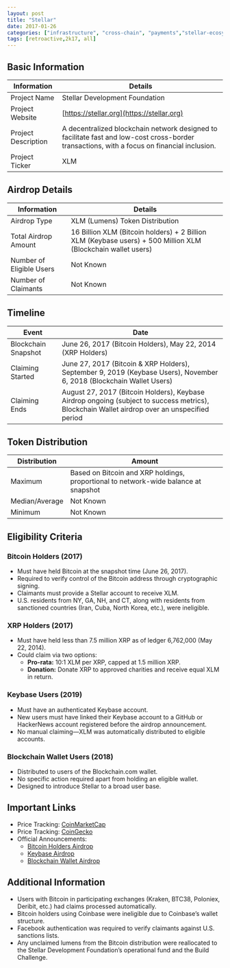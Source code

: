 ```yaml
---
layout: post
title: "Stellar"
date: 2017-01-26
categories: ["infrastructure", "cross-chain", "payments","stellar-ecosystem"]
tags: [retroactive,2k17, all]
---
```


## Basic Information

| Information         | Details                                                                                                                                     |
| ------------------- | ------------------------------------------------------------------------------------------------------------------------------------------- |
| Project Name        | Stellar Development Foundation                                                                                                              |
| Project Website     | [https://stellar.org](https://stellar.org)                                                                                                  |
| Project Description | A decentralized blockchain network designed to facilitate fast and low-cost cross-border transactions, with a focus on financial inclusion. |
| Project Ticker      | XLM                                                                                                                                         |

## Airdrop Details

| Information              | Details                                                                                                      |
| ------------------------ | ------------------------------------------------------------------------------------------------------------ |
| Airdrop Type             | XLM (Lumens) Token Distribution                                                                              |
| Total Airdrop Amount     | 16 Billion XLM (Bitcoin holders) + 2 Billion XLM (Keybase users) + 500 Million XLM (Blockchain wallet users) |
| Number of Eligible Users | Not Known                                                                                                    |
| Number of Claimants      | Not Known                                                                                                    |

## Timeline

| Event               | Date                                                                                                                                          |
| ------------------- | --------------------------------------------------------------------------------------------------------------------------------------------- |
| Blockchain Snapshot | June 26, 2017 (Bitcoin Holders), May 22, 2014 (XRP Holders)                                                                                   |
| Claiming Started    | June 27, 2017 (Bitcoin & XRP Holders), September 9, 2019 (Keybase Users), November 6, 2018 (Blockchain Wallet Users)                          |
| Claiming Ends       | August 27, 2017 (Bitcoin Holders), Keybase Airdrop ongoing (subject to success metrics), Blockchain Wallet airdrop over an unspecified period |

## Token Distribution

| Distribution   | Amount                                                                              |
| -------------- | ----------------------------------------------------------------------------------- |
| Maximum        | Based on Bitcoin and XRP holdings, proportional to network-wide balance at snapshot |
| Median/Average | Not Known                                                                           |
| Minimum        | Not Known                                                                           |

## Eligibility Criteria

### Bitcoin Holders (2017)

- Must have held Bitcoin at the snapshot time (June 26, 2017).
- Required to verify control of the Bitcoin address through cryptographic signing.
- Claimants must provide a Stellar account to receive XLM.
- U.S. residents from NY, GA, NH, and CT, along with residents from sanctioned countries (Iran, Cuba, North Korea, etc.), were ineligible.

### XRP Holders (2017)

- Must have held less than 7.5 million XRP as of ledger 6,762,000 (May 22, 2014).
- Could claim via two options:
  - **Pro-rata:** 10:1 XLM per XRP, capped at 1.5 million XRP.
  - **Donation:** Donate XRP to approved charities and receive equal XLM in return.

### Keybase Users (2019)

- Must have an authenticated Keybase account.
- New users must have linked their Keybase account to a GitHub or HackerNews account registered before the airdrop announcement.
- No manual claiming—XLM was automatically distributed to eligible accounts.

### Blockchain Wallet Users (2018)

- Distributed to users of the Blockchain.com wallet.
- No specific action required apart from holding an eligible wallet.
- Designed to introduce Stellar to a broad user base.

## Important Links

- Price Tracking: [CoinMarketCap](https://coinmarketcap.com/currencies/stellar/)
- Price Tracking: [CoinGecko](https://www.coingecko.com/en/coins/stellar)
- Official Announcements:
  - [Bitcoin Holders Airdrop](https://stellar.org/blog/foundation-news/bitcoin-claim-lumens-2)
  - [Keybase Airdrop](https://stellar.org/blog/foundation-news/keybase-stellar-lumens-spacedrop)
  - [Blockchain Wallet Airdrop](https://stellar.org/blog/foundation-news/bringing-lumens-to-millions)

## Additional Information

- Users with Bitcoin in participating exchanges (Kraken, BTC38, Poloniex, Deribit, etc.) had claims processed automatically.
- Bitcoin holders using Coinbase were ineligible due to Coinbase’s wallet structure.
- Facebook authentication was required to verify claimants against U.S. sanctions lists.
- Any unclaimed lumens from the Bitcoin distribution were reallocated to the Stellar Development Foundation’s operational fund and the Build Challenge.
